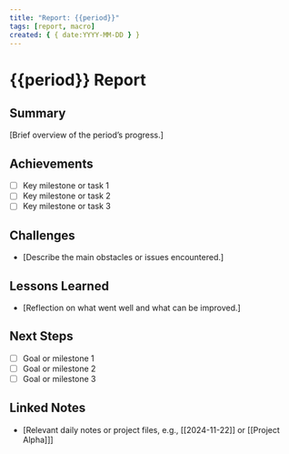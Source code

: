 ```yaml
---
title: "Report: {{period}}"
tags: [report, macro]
created: { { date:YYYY-MM-DD } }
---
```


# {{period}} Report

## Summary

[Brief overview of the period’s progress.]

## Achievements

- [ ] Key milestone or task 1
- [ ] Key milestone or task 2
- [ ] Key milestone or task 3

## Challenges

- [Describe the main obstacles or issues encountered.]

## Lessons Learned

- [Reflection on what went well and what can be improved.]

## Next Steps

- [ ] Goal or milestone 1
- [ ] Goal or milestone 2
- [ ] Goal or milestone 3

## Linked Notes

- [Relevant daily notes or project files, e.g., [[2024-11-22]] or [[Project Alpha]]]
